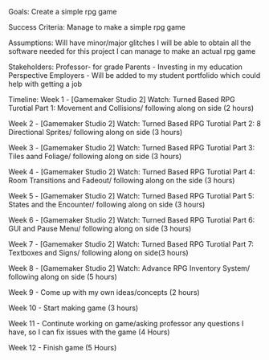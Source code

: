 Goals:
Create a simple rpg game

Success Criteria: 
Manage to make a simple rpg game

Assumptions:
Will have minor/major glitches
I will be able to obtain all the software needed for this project
I can manage to make an actual rpg game

Stakeholders:
Professor- for grade
Parents - Investing in my education
Perspective Employers - Will be added to my student portfolido which could help with getting a job

Timeline:
Week 1 - [Gamemaker Studio 2]  Watch: Turned Based RPG Turotial Part 1: Movement and Collisions/ following along on side (2 hours)

Week 2 - [Gamemaker Studio 2]  Watch: Turned Based RPG Turotial Part 2: 8 Directional Sprites/ following along on side (3 hours)  

Week 3 - [Gamemaker Studio 2]  Watch: Turned Based RPG Turotial Part 3: Tiles aand Foliage/ following along on side (3 hours)

Week 4 - [Gamemaker Studio 2]  Watch: Turned Based RPG Turotial Part 4: Room Transitions and Fadeout/ following along on the side (3 hours)

Week 5 - [Gamemaker Studio 2]  Watch: Turned Based RPG Turotial Part 5: States and the Encounter/ following along on side (3 hours)

Week 6 - [Gamemaker Studio 2]  Watch: Turned Based RPG Turotial Part 6: GUI and Pause Menu/ following along on side (3 hours)

Week 7 - [Gamemaker Studio 2]  Watch: Turned Based RPG Turotial Part 7: Textboxes and Signs/ following along on side(3 hours)

Week 8 - [Gamemaker Studio 2] Watch: Advance RPG Inventory System/ following along on side (5 hours)

Week 9 - Come up with my own ideas/concepts (2 hours)

Week 10 - Start making game (3 hours)

Week 11 - Continute working on game/asking professor any questions I have, so I can fix issues with the game (4 Hours)

Week 12 - Finish game (5 Hours)
